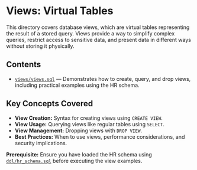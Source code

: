 # Views: Virtual Tables

This directory covers database views, which are virtual tables representing the result of a stored query. Views provide a way to simplify complex queries, restrict access to sensitive data, and present data in different ways without storing it physically.

## Contents

- [`views/views.sql`](views/views.sql) — Demonstrates how to create, query, and drop views, including practical examples using the HR schema.

## Key Concepts Covered

- **View Creation:** Syntax for creating views using `CREATE VIEW`.
- **View Usage:** Querying views like regular tables using `SELECT`.
- **View Management:** Dropping views with `DROP VIEW`.
- **Best Practices:** When to use views, performance considerations, and security implications.

**Prerequisite:** Ensure you have loaded the HR schema using [`ddl/hr_schema.sql`](../ddl/hr_schema.sql) before executing the view examples.

